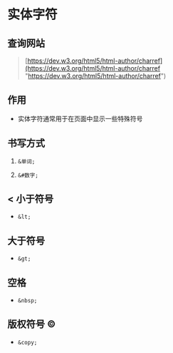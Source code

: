 # 实体字符

## 查询网站

> [https://dev.w3.org/html5/html-author/charref](https://dev.w3.org/html5/html-author/charref "https://dev.w3.org/html5/html-author/charref")

## 作用

  - 实体字符通常用于在页面中显示一些特殊符号

## 书写方式

1.  `&单词;`

2.  `&#数字;`

## < 小于符号

  - `&lt;`

## 大于符号

  - `&gt;`

## 空格

  - `&nbsp;`

## 版权符号 ©

  - `&copy;`
